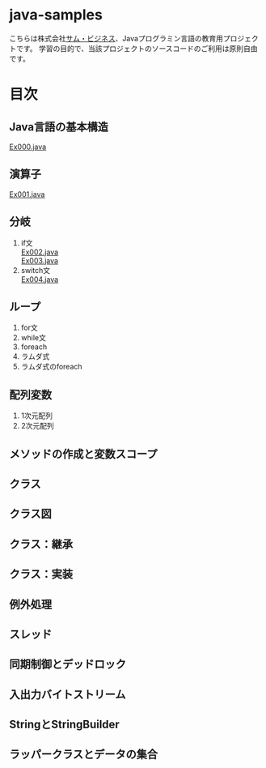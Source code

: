 # java-samples
こちらは株式会社[サム・ビジネス](http://www.thumb-biz.co.jp/)、Javaプログラミン言語の教育用プロジェクトです。
学習の目的で、当該プロジェクトのソースコードのご利用は原則自由です。

# 目次
## Java言語の基本構造
  [Ex000.java](https://github.com/thumb-biz/java-samples/blob/master/src/main/java/jp/co/thumb_biz/java/samples/Ex000.java)  
## 演算子
  [Ex001.java](https://github.com/thumb-biz/java-samples/blob/master/src/main/java/jp/co/thumb_biz/java/samples/Ex001.java)  
## 分岐
1. if文  
  [Ex002.java](https://github.com/thumb-biz/java-samples/blob/master/src/main/java/jp/co/thumb_biz/java/samples/Ex002.java)  
  [Ex003.java](https://github.com/thumb-biz/java-samples/blob/master/src/main/java/jp/co/thumb_biz/java/samples/Ex003.java)  
1. switch文  
  [Ex004.java](https://github.com/thumb-biz/java-samples/blob/master/src/main/java/jp/co/thumb_biz/java/samples/Ex004.java)  
## ループ
1. for文
1. while文
1. foreach
1. ラムダ式
1. ラムダ式のforeach
## 配列変数
1. 1次元配列
1. 2次元配列
## メソッドの作成と変数スコープ
## クラス
## クラス図
## クラス：継承
## クラス：実装
## 例外処理
## スレッド
## 同期制御とデッドロック
## 入出力バイトストリーム
## StringとStringBuilder
## ラッパークラスとデータの集合
